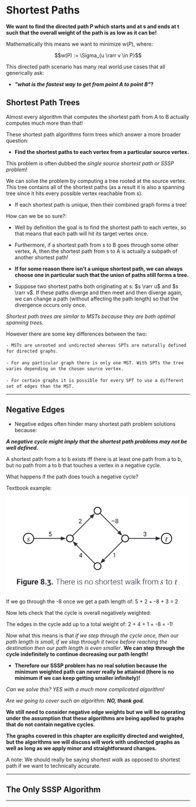 # Shortest Paths

**We want to find the directed path P which starts and at s and ends at t such that the overall weight of the path is as low as it can be!**

Mathematically this means we want to minimize $w(P)$, where:

$$w(P) := \Sigma_{u \rarr v \in P}$$

This directed path scenario has many real world use cases that all generically ask:

- ***"what is the fastest way to get from point A to point B"*?**

## Shortest Path Trees

Almost every algorithm that computes the shortest path from A to B actually computes much more than that!

These shortest path algorithms form trees which answer a more broader question:

- **Find the shortest paths to each vertex from a particular source vertex.**

This problem is often dubbed the *single source shortest path or SSSP problem*!

We can solve the problem by computing a tree rooted at the source vertex. This tree contains all of the shortest paths (as a result it is also a spanning tree since it hits every possible vertex reachable from s).

- If each shortest path is unique, then their combined graph forms a tree! 

How can we be so sure?:

- Well by definition the goal is to find the shortest path to each vertex, so that means that each path will hit its target vertex once.

- Furthermore, if a shortest path from s to B goes through some other vertex, A, then the shortest path from s to A is actually a subpath of another shortest path!

- **If for some reason there isn't a unique shortest path, we can always choose one in particular such that the union of paths still forms a tree.**

- Suppose two shortest paths both originating at s: $s \rarr u$ and $s \rarr v$. If these paths diverge and then meet and then diverge again, we can change a path (without affecting the path length) so that the divergence occurs only once.

*Shortest path trees are similar to MSTs because they are both optimal spanning trees.*

However there are some key differences between the two:

    - MSTs are unrooted and undirected whereas SPTs are naturally defined for directed graphs. 

    - For any particular graph there is only one MST. With SPTs the tree varies depending on the chosen source vertex.

    - For certain graphs it is possible for every SPT to use a different set of edges than the MST.

---

## Negative Edges

- Negative edges often hinder many shortest path problem solutions because:

***A negative cycle might imply that the shortest path problems may not be well defined.***

A shortest path from a to b exists iff there is at least one path from a to b, but no path from a to b that touches a vertex in a negative cycle.

What happens if the path does touch a negative cycle?

Textbook example:

![Negative Cycle Textbook Example 1](./../images/Negative_Cycle_Textbook_Example_1.PNG)

If we go through the -8 once we get a path length of: 5 + 2 + -8 + 3 = 2

Now lets check that the cycle is overall negatively weighted:

The edges in the cycle add up to a total weight of: 2 + 4 + 1 + -8 = -1!

Now what this means is that *if we step through the cycle once, then our path length is small*,
*if we step through it twice before reaching the destination then our path length is even smaller*.
**We can step through the cycle indefinitely to continue decreasing our path length!**

- **Therefore our SSSP problem has no real solution because the minimum weighted path can never really be attained (there is no minimum if we can keep getting smaller infinitely)!**

*Can we solve this? YES with a much more complicated algorithm!*

*Are we going to cover such an algorithm: **NO, thank god.***

**We still need to consider negative edge weights but we will be operating under the assumption that these algorithms are being applied to graphs that do not contain negative cycles.**

**The graphs covered in this chapter are explicitly directed and weighted, but the algorithms we will discuss will work with undirected graphs as well as long as we apply minor and straightforward changes.**

A note: We should really be saying shortest *walk* as opposed to shortest path if we want to technically accurate.

---

## The Only SSSP Algorithm



---

